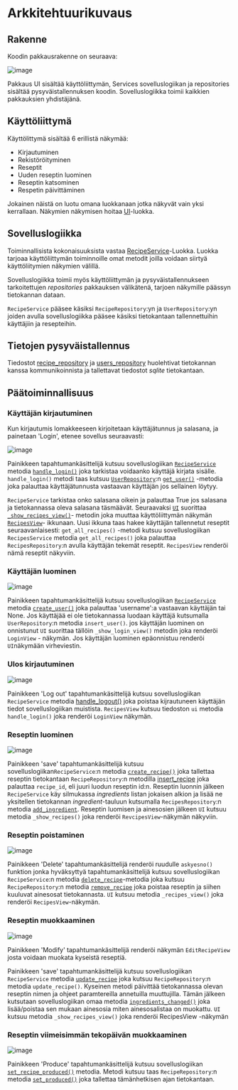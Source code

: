 # Arkkitehtuurikuvaus
## Rakenne
Koodin pakkausrakenne on seuraava:

![image](https://user-images.githubusercontent.com/67758940/115427008-baf5ac00-a209-11eb-8fc6-f46a9d6c6d9a.png)

Pakkaus UI sisältää käyttöliittymän, Services sovelluslogiikan ja repositories sisältää pysyväistallennuksen koodin. Sovelluslogiikka toimii kaikkien pakkauksien yhdistäjänä.

## Käyttöliittymä
Käyttölittymä sisältää 6 erillistä näkymää:
- Kirjautuminen
- Rekistöröityminen
- Reseptit
- Uuden reseptin luominen
- Reseptin katsominen
- Respetin päivittäminen

Jokainen näistä on luotu omana luokkanaan jotka näkyvät vain yksi kerrallaan. Näkymien näkymisen hoitaa [UI](https://github.com/HorttanainenSami/ot-harjoitustyo/blob/master/src/ui/ui.py)-luokka.

## Sovelluslogiikka
Toiminnallisista kokonaisuuksista vastaa [RecipeService](https://github.com/HorttanainenSami/ot-harjoitustyo/blob/master/src/services/recipe_service.py)-Luokka. Luokka tarjoaa käyttöliittymän toiminnoille omat metodit joilla voidaan siirtyä käyttöliitymien näkymien välillä.


Sovelluslogiikka toimii myös käyttöliittymän ja pysyväistallennukseen tarkoitettujen _repositories_ pakkauksen välikätenä, tarjoen näkymille päässyn tietokannan dataan.

```RecipeService``` pääsee käsiksi ```RecipeRepository```:yn ja ```UserRepository```:yn joiden avulla sovelluslogiikka pääsee käsiksi tietokantaan tallennettuihin käyttäjiin ja resepteihin. 

## Tietojen pysyväistallennus
Tiedostot [recipe_repository](https://github.com/HorttanainenSami/ot-harjoitustyo/blob/master/src/repositories/recipes_repository.py) ja [users_repository](https://github.com/HorttanainenSami/ot-harjoitustyo/blob/master/src/repositories/users_repository.py) huolehtivat tietokannan kanssa kommunikoinnista ja tallettavat tiedostot _sqlite_ tietokantaan.

## Päätoiminnallisuus
### Käyttäjän kirjautuminen
Kun kirjautumis lomakkeeseen kirjoitetaan käyttäjätunnus ja salasana, ja painetaan 'Login', etenee sovellus seuraavasti:

![image](https://user-images.githubusercontent.com/67758940/117028580-83f1c100-ad06-11eb-9517-cbe5f904c846.png)

Painikkeen tapahtumankäsittelijä kutsuu sovelluslogiikan [```RecipeService```](https://github.com/HorttanainenSami/ot-harjoitustyo/blob/master/src/services/recipe_service.py#L55) metodia [```handle_login()```](https://github.com/HorttanainenSami/ot-harjoitustyo/blob/f4e1f121bff317be0e7826529b05152227e3a96c/src/services/recipe_service.py#L30) joka tarkistaa voidaanko käyttäjä kirjata sisälle. ```handle_login()``` metodi taas kutsuu [```UserRepository```](https://github.com/HorttanainenSami/ot-harjoitustyo/blob/master/src/repositories/users_repository.py):n [```get_user()```](https://github.com/HorttanainenSami/ot-harjoitustyo/blob/010087bb07d603f2868919fed3b760eb3d93d416/src/repositories/users_repository.py#L27) -metodia joka palauttaa käyttäjätunnusta vastaavan käyttäjän jos sellainen löytyy.

```RecipeService``` tarkistaa onko salasana oikein ja palauttaa True jos salasana ja tietokannassa oleva salasana täsmäävät. Seuraavaksi [```UI```](https://github.com/HorttanainenSami/ot-harjoitustyo/blob/master/src/ui/ui.py) suorittaa [```_show_recipes_view()```](https://github.com/HorttanainenSami/ot-harjoitustyo/blob/010087bb07d603f2868919fed3b760eb3d93d416/src/ui/ui.py#L32)- metodin joka muuttaa käyttöliittymän näkymän [```RecipesView```](https://github.com/HorttanainenSami/ot-harjoitustyo/blob/010087bb07d603f2868919fed3b760eb3d93d416/src/ui/recipes_view.py#L3)- ikkunaan. Uusi ikkuna taas hakee käyttäjän tallennetut reseptit seuraavanlaisesti: ```get_all_recipes()``` -metodi kutsuu sovelluslogiikan ```RecipesService``` metodia ```get_all_recipes()``` joka palauttaa ```RecipesRepository```:n avulla käyttäjän tekemät reseptit. ```RecipesView``` renderöi nämä reseptit näkyviin.

### Käyttäjän luominen

![image](https://user-images.githubusercontent.com/67758940/117031366-2dd24d00-ad09-11eb-9d25-0234a44895d8.png)

Painikkeen tapahtumankäsittelijä kutsuu sovelluslogiikan [```RecipeService```](https://github.com/HorttanainenSami/ot-harjoitustyo/blob/master/src/services/recipe_service.py) metodia [```create_user()```](https://github.com/HorttanainenSami/ot-harjoitustyo/blob/010087bb07d603f2868919fed3b760eb3d93d416/src/services/recipe_service.py#L55) joka palauttaa 'username':a vastaavan käyttäjän tai None. Jos käyttäjää ei ole tietokannassa luodaan käyttäjä kutsumalla ```UserRepository```:n metodia ```insert_user()```. jos käyttäjän luominen on onnistunut ```UI``` suorittaa tällöin ```_show_login_view()``` metodin joka renderöi ```LoginView``` - näkymän. Jos käyttäjän luominen epäonnistuu renderöi ```UI```näkymään virheviestin.

### Ulos kirjautuminen

![image](https://user-images.githubusercontent.com/67758940/117971957-33481c80-b333-11eb-8800-11229f1392c4.png)

Painikkeen 'Log out' tapahtumankäsittelijä kutsuu sovelluslogiikan ```RecipeService``` metodia [handle_logout()](https://github.com/HorttanainenSami/ot-harjoitustyo/blob/010087bb07d603f2868919fed3b760eb3d93d416/src/services/recipe_service.py#L47) joka poistaa kijrautuneen käyttäjän tiedot sovelluslogiikan muistista. ```RecipesView``` kutsuu tiedoston ```ui``` metodia ```handle_login()``` joka renderöi ```LoginView``` näkymän.

### Reseptin luominen

![image](https://user-images.githubusercontent.com/67758940/117974099-d9952180-b335-11eb-935d-321dd3f50ce3.png)

Painikkeen 'save' tapahtumankäsittelijä kutsuu sovelluslogiikan```RecipeService```:n metodia [```create_recipe()```](https://github.com/HorttanainenSami/ot-harjoitustyo/blob/010087bb07d603f2868919fed3b760eb3d93d416/src/services/recipe_service.py#L86) joka tallettaa reseptin tietokantaan ```RecipeRepository```:n metodilla [insert_recipe](https://github.com/HorttanainenSami/ot-harjoitustyo/blob/0f529c87158c6c046624632ceb6a872c9f7ca439/src/repositories/recipes_repository.py#L37) joka palauttaa ```recipe_id```, eli juuri luodun reseptin id:n. Reseptin luonnin jälkeen ```RecipeService``` käy silmukassa _ingredients_ listan jokaisen alkion ja lisää ne yksitellen tietokannan _ingredient_-tauluun kutsumalla ```RecipesRepository```:n metodia [```add_ingredient```](https://github.com/HorttanainenSami/ot-harjoitustyo/blob/0f529c87158c6c046624632ceb6a872c9f7ca439/src/repositories/recipes_repository.py#L64). Reseptin luomisen  ja ainesosien jälkeen ```UI``` kutsuu metodia ```_show_recipes()``` joka renderöi ```RevcipesView```-näkymän näkyviin.

### Reseptin poistaminen

![image](https://user-images.githubusercontent.com/67758940/117976381-64771b80-b338-11eb-9dd1-973b5d284a5b.png)

Painikkeen 'Delete' tapahtumankäsittelijä renderöi ruudulle ```askyesno()``` funktion jonka hyväksyttyä tapahtumankäsittelijä kutsuu sovelluslogiikan ```RecipeService```:n metodia [```delete_recipe```](https://github.com/HorttanainenSami/ot-harjoitustyo/blob/0f529c87158c6c046624632ceb6a872c9f7ca439/src/services/recipe_service.py#L162)-metodia joka kutsuu ```RecipeRepository```:n metodia [```remove_recipe```](https://github.com/HorttanainenSami/ot-harjoitustyo/blob/0f529c87158c6c046624632ceb6a872c9f7ca439/src/repositories/recipes_repository.py#L98) joka poistaa reseptin ja siihen kuuluvat ainesosat tietokannasta. ```UI``` kutsuu metodia ```_recipes_view()``` joka renderöi ```RecipesView```-näkymän.

### Reseptin muokkaaminen

![image](https://user-images.githubusercontent.com/67758940/117993486-7496f700-b348-11eb-83cf-61c8f356e520.png)

Painikkeen 'Modify' tapahtumankäsittelijä renderöi näkymän ```EditRecipeView``` josta voidaan muokata kyseistä reseptiä.

Painikkeen 'save' tapahtumankäsittelijä kutsuu sovelluslogiikan ```RecipeService``` metodia [```update_recipe```](https://github.com/HorttanainenSami/ot-harjoitustyo/blob/0f529c87158c6c046624632ceb6a872c9f7ca439/src/services/recipe_service.py#L114) joka kutsuu ```RecipeRepository```:n metodia ```update_recipe()```. Kyseinen metodi päivittää tietokannassa olevan reseptin nimen ja ohjeet paramtereilla annetuilla muuttujilla. Tämän jälkeen kutsutaan sovelluslogiikan omaa metodia [```ingredients_changed()```](https://github.com/HorttanainenSami/ot-harjoitustyo/blob/0f529c87158c6c046624632ceb6a872c9f7ca439/src/services/recipe_service.py#L132) joka lisää/poistaa sen mukaan ainesosia miten ainesosalistaa on muokattu.
```UI``` kutsuu metodia ```_show_recipes_view()``` joka renderöi RecipesView -näkymän

### Reseptin viimeisimmän tekopäivän muokkaaminen

![image](https://user-images.githubusercontent.com/67758940/117994251-128ac180-b349-11eb-9c7e-0c28a42b50e7.png)

Painikkeen 'Produce' tapahtumankäsittelijä kutsuu sovelluslogiikan [```set_recipe_produced()```](https://github.com/HorttanainenSami/ot-harjoitustyo/blob/0f529c87158c6c046624632ceb6a872c9f7ca439/src/services/recipe_service.py#L125) metodia. Metodi kutsuu taas ```RecipeRepository```:n metodia [```set_produced()```](https://github.com/HorttanainenSami/ot-harjoitustyo/blob/0f529c87158c6c046624632ceb6a872c9f7ca439/src/repositories/recipes_repository.py#L91) joka tallettaa tämänhetkisen ajan tietokantaan.
